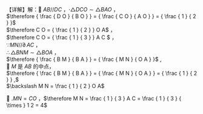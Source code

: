 【详解】解： $A B / / D C$ ，$\cdot { \triangle } D C O { \sim } { \triangle } B A O$ ，  
$\therefore { \frac { D O } { B O } } = { \frac { C O } { A O } } = { \frac { 1 } { 2 } }$   
$\therefore C O = { \frac { 1 } { 2 } } O A$ ，  
$\therefore C O = { \frac { 1 } { 3 } } A C $ ，  
$\because M N / / \operatorname { \partial } A C$ ，  
$\therefore \triangle B N M \sim \triangle B O A$ ，  
$\therefore { \frac { B M } { B A } } = { \frac { M N } { O A } }$ ,  
 $M$ 是 $A B$ 的中点，  
$\therefore { \frac { B M } { B A } } = { \frac { M N } { O A } } = { \frac { 1 } { 2 } } ,$   
$\backslash M N = \frac { 1 } { 2 } O A$

 $. M N = C O$ ，$\therefore M N = \frac { 1 } { 3 } A C = \frac { 1 } { 3 } { \times } 1 2 = 4$
